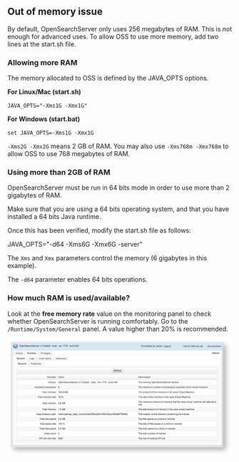 ## Out of memory issue

By default, OpenSearchServer only uses 256 megabytes of RAM. This is not enough for advanced uses. To allow OSS to use more memory, add two lines at the start.sh file.

### Allowing more RAM

The memory allocated to OSS is defined by the JAVA_OPTS options.

**For Linux/Mac (start.sh)**

    JAVA_OPTS="-Xms1G -Xmx1G"

**For Windows (start.bat)**

    set JAVA_OPTS=-Xms1G -Xmx1G  

`-Xms2G -Xmx2G` means 2 GB of RAM.
You may also use `-Xms768m -Xmx768m` to allow OSS to use 768 megabytes of RAM.

### Using more than 2GB of RAM

OpenSearchServer must be run in 64 bits mode in order to use more than 2 gigabytes of RAM.

Make sure that you are using a 64 bits operating system, and that you have installed a 64 bits Java runtime.

Once this has been verified, modify the start.sh file as follows:
  
JAVA_OPTS="-d64 -Xms6G -Xmx6G -server"  

The `Xms` and `Xmx` parameters control the memory (6 gigabytes in this example).

The `-d64` parameter enables 64 bits operations.

### How much RAM is used/available?

Look at the **free memory rate** value on the monitoring panel to check whether OpenSearchServer is running comfortably. Go to the `/Runtime/System/General` panel. A value higher than 20% is recommended.

![Memory usage](outofmemory.png)

